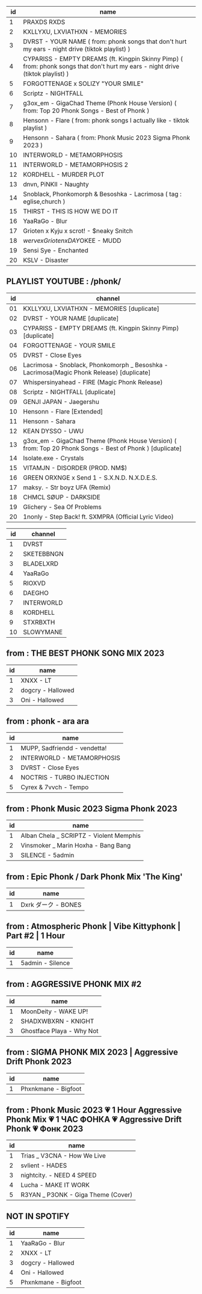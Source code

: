 id | name
-|-
1 | PRAXDS RXDS
2 | KXLLYXU, LXVIATHXN - MEMORIES
3 | DVRST - YOUR NAME ( from: phonk songs that don't hurt my ears - night drive (tiktok playlist) )
4 | CYPARISS - EMPTY DREAMS (ft. Kingpin Skinny Pimp) ( from: phonk songs that don't hurt my ears - night drive (tiktok playlist) )
5 | FORGOTTENAGE x SOLIZY "YOUR SMILE"
6 | Scriptz - NIGHTFALL
7 | g3ox_em - GigaChad Theme (Phonk House Version) ( from: Top 20 Phonk Songs - Best of Phonk )
8 | Hensonn - Flare  ( from: phonk songs I actually like - tiktok playlist )
9 | Hensonn - Sahara ( from: Phonk Music 2023 Sigma Phonk 2023 )
10 | INTERWORLD - METAMORPHOSIS
11 | INTERWORLD - METAMORPHOSIS 2
12 | KORDHELL - MURDER PLOT
13 | dnvn, PiNKII - Naughty
14 | Snoblack, Phonkomorph & Besoshka - Lacrimosa ( tag : eglise,church )
15 | THIRST - THIS IS HOW WE DO IT
16 | YaaRaGo - Blur
17 | Grioten x Kyju x scrot! - $neaky Snitch
18 | $werve x Grioten x DAY$OKEE - MUDD
19 | Sensi Sye - Enchanted
20 | KSLV - Disaster

## PLAYLIST YOUTUBE : /phonk/

id | channel
-|-
01 | KXLLYXU, LXVIATHXN - MEMORIES [duplicate]
02 | DVRST - YOUR NAME [duplicate]
03 | CYPARISS - EMPTY DREAMS (ft. Kingpin Skinny Pimp) [duplicate]
04 | FORGOTTENAGE - YOUR SMILE
05 | DVRST - Close Eyes
06 | Lacrimosa - Snoblack, Phonkomorph _ Besoshka - Lacrimosa(Magic Phonk Release) [duplicate]
07 | Whispersinyahead - FIRE (Magic Phonk Release)
08 | Scriptz - NIGHTFALL [duplicate]
09 | GENJI JAPAN - Jaegershu
10 | Hensonn - Flare [Extended]
11 | Hensonn - Sahara | 1 HOUR | 🥀
12 | KEAN DYSSO - UWU
13 | g3ox_em - GigaChad Theme (Phonk House Version) ( from: Top 20 Phonk Songs - Best of Phonk ) [duplicate]
14 | Isolate.exe - Crystals
15 | VITAMJN - DISORDER (PROD. NM$)
16 | GREEN ORXNGE x Send 1 - S.X.N.D. N.X.D.E.S.
17 | maksy. - Str boyz UFA (Remix)
18 | CHMCL SØUP - DARKSIDE
19 | Glichery - Sea Of Problems
20 | 1nonly - Step Back! ft. SXMPRA (Official Lyric Video)

id | channel
-|-
1  | DVRST
2  | SKETEBBNGN
3  | BLADELXRD
4  | YaaRaGo
5  | RIOXVD
6  | DAEGHO
7  | INTERWORLD
8  | KORDHELL
9  | STXRBXTH
10 | SLOWYMANE

## from : THE BEST PHONK SONG MIX 2023
id | name
-|-
1 | XNXX - LT
2 | dogcry - Hallowed
3 | Oni - Hallowed

## from : phonk - ara ara
id | name
-|-
1 | MUPP, Sadfriendd - vendetta!
2 | INTERWORLD - METAMORPHOSIS
3 | DVRST - Close Eyes
4 | NOCTRIS - TURBO INJECTION
5 | Cyrex & 7vvch - Tempo

## from : Phonk Music 2023 Sigma Phonk 2023
id | name
-|-
1 | Alban Chela _ SCRIPTZ - Violent Memphis
2 | Vinsmoker _ Marin Hoxha - Bang Bang
3 | SILENCE - 5admin

## from : Epic Phonk / Dark Phonk Mix 'The King'
id | name
-|-
1 | Dxrk ダーク - BONES

## from : Atmospheric Phonk | Vibe Kittyphonk | Part #2 | 1 Hour
id | name
-|-
1 | 5admin - Silence

## from : AGGRESSIVE PHONK MIX #2
id | name
-|-
1 | MoonDeity - WAKE UP!
2 | SHADXWBXRN - KNIGHT
3 | Ghostface Playa - Why Not

## from : SIGMA PHONK MIX 2023 | Aggressive Drift Phonk 2023
id | name
-|-
1 | Phxnkmane - Bigfoot

## from : Phonk Music 2023 💗 1 Hour Aggressive Phonk Mix 💗 1 ЧАС ФОНКА 💗 Aggressive Drift Phonk 💗 Фонк 2023
id | name
-|-
1 | Trias _ V3CNA - How We Live
2 | svlient - HADES
3 | nightcity. - NEED 4 SPEED
4 | Lucha - MAKE IT WORK
5 | R3YAN _ P3ONK - Giga Theme (Cover)

## NOT IN SPOTIFY
id | name
-|-
1 | YaaRaGo - Blur
2 | XNXX - LT
3 | dogcry - Hallowed
4 | Oni - Hallowed
5 | Phxnkmane - Bigfoot
